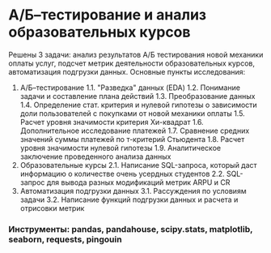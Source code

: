 # A/Б–тестирование и анализ образовательных курсов
Решены 3 задачи: анализ результатов А/Б тестирования новой механики оплаты услуг, подсчет метрик деятельности образовательных курсов, автоматизация подгрузки данных.
Основные пункты исследования:
1. A/Б–тестирование
   1.1. "Разведка" данных (EDA)
   1.2. Понимание задачи и составление плана действий
   1.3. Преобразование данных
   1.4. Определение стат. критерия и нулевой гипотезы о зависимости доли пользователей с покупками от новой механики оплаты
   1.5. Расчет уровня значимости критерия Хи-квадрат
   1.6. Дополнительное исследование платежей
   1.7. Сравнение средних значений суммы платежей по т-критерий Стьюдента
   1.8. Расчет уровня значимости нулевой гипотезы
   1.9. Аналитическое заключение проведенного анализа данных
2. Образовательные курсы
   2.1. Написание SQL-запроса, который даст информацию о количестве очень усердных студентов
   2.2. SQL-запрос для вывода разных модификаций метрик ARPU и CR
3. Автоматизация подгрузки данных
   3.1. Рассуждения по условиям задачи
   3.2. Написание функций подгрузки данных и расчета и отрисовки метрик
   
### Инструменты: pandas, pandahouse, scipy.stats, matplotlib, seaborn, requests, pingouin
